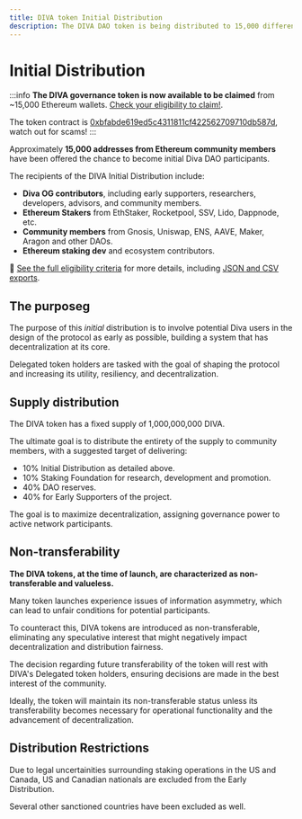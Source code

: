```yaml
---
title: DIVA token Initial Distribution
description: The DIVA DAO token is being distributed to 15,000 different addresses from Ethereum ecosystem participants
---
```


# Initial Distribution

:::info
**The DIVA governance token is now available to be claimed** from ~15,000 Ethereum wallets. [Check your eligibility to claim!](https://claim.diva.community/).

The token contract is [0xbfabde619ed5c4311811cf422562709710db587d](https://etherscan.io/token/0xbfabde619ed5c4311811cf422562709710db587d), watch out for scams!
:::

Approximately **15,000 addresses from Ethereum community members** have been offered the chance to become initial Diva DAO participants.

The recipients of the DIVA Initial Distribution include:

- **Diva OG contributors**, including early supporters, researchers, developers, advisors, and community members.
- **Ethereum Stakers** from EthStaker, Rocketpool, SSV, Lido, Dappnode, etc.
- **Community members** from Gnosis, Uniswap, ENS, AAVE, Maker, Aragon and other DAOs.
- **Ethereum staking dev** and ecosystem contributors.

📝 [See the full eligibility criteria](https://github.com/divastaking/claim) for more details, including [JSON and CSV exports](https://github.com/divastaking/claim/tree/main/files).

## The purposeg

The purpose of this *initial* distribution is to involve potential Diva users in the design of the protocol as early as possible, building a system that has decentralization at its core.

Delegated token holders are tasked with the goal of shaping the protocol and increasing its utility, resiliency, and decentralization.

## Supply distribution

The DIVA token has a fixed supply of 1,000,000,000 DIVA.

The ultimate goal is to distribute the entirety of the supply to community members, with a suggested target of delivering:

- 10% Initial Distribution as detailed above.
- 10% Staking Foundation for research, development and promotion.
- 40% DAO reserves.
- 40% for Early Supporters of the project.

The goal is to maximize decentralization, assigning governance power to active network participants.

## Non-transferability

**The DIVA tokens, at the time of launch, are characterized as non-transferable and valueless.**

Many token launches experience issues of information asymmetry, which can lead to unfair conditions for potential participants.

To counteract this, DIVA tokens are introduced as non-transferable, eliminating any speculative interest that might negatively impact decentralization and distribution fairness.

The decision regarding future transferability of the token will rest with DIVA's Delegated token holders, ensuring decisions are made in the best interest of the community.

Ideally, the token will maintain its non-transferable status unless its transferability becomes necessary for operational functionality and the advancement of decentralization.

## Distribution Restrictions

Due to legal uncertainities surrounding staking operations in the US and Canada, US and Canadian nationals are excluded from the Early Distribution.

Several other sanctioned countries have been excluded as well.